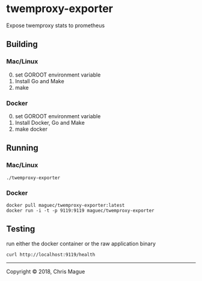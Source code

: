 # twemproxy-exporter

Expose twemproxy stats to prometheus

## Building

### Mac/Linux

0) set GOROOT environment variable
1) Install Go and Make
2) make

### Docker

0) set GOROOT environment variable
1) Install Docker, Go and Make
2) make docker


## Running

### Mac/Linux

```
./twemproxy-exporter
```

### Docker

```
docker pull maguec/twemproxy-exporter:latest
docker run -i -t -p 9119:9119 maguec/twemproxy-exporter
```

## Testing

run either the docker container or the raw application binary

```
curl http://localhost:9119/health
```

---
Copyright © 2018, Chris Mague
